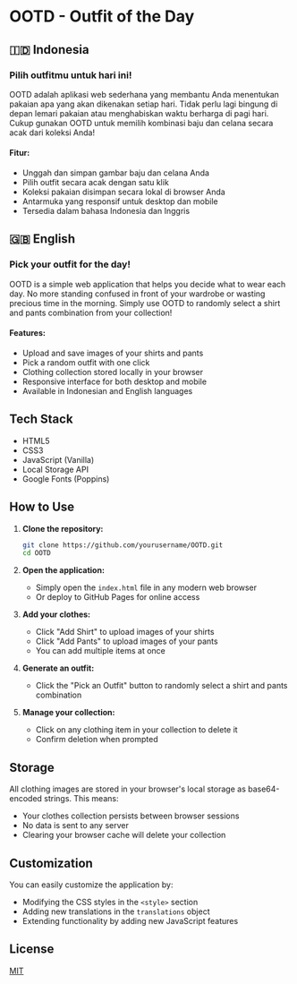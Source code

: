 # OOTD - Outfit of the Day

## 🇮🇩 Indonesia

### Pilih outfitmu untuk hari ini!

OOTD adalah aplikasi web sederhana yang membantu Anda menentukan pakaian apa yang akan dikenakan setiap hari. Tidak perlu lagi bingung di depan lemari pakaian atau menghabiskan waktu berharga di pagi hari. Cukup gunakan OOTD untuk memilih kombinasi baju dan celana secara acak dari koleksi Anda!

#### Fitur:
- Unggah dan simpan gambar baju dan celana Anda
- Pilih outfit secara acak dengan satu klik
- Koleksi pakaian disimpan secara lokal di browser Anda
- Antarmuka yang responsif untuk desktop dan mobile
- Tersedia dalam bahasa Indonesia dan Inggris

## 🇬🇧 English

### Pick your outfit for the day!

OOTD is a simple web application that helps you decide what to wear each day. No more standing confused in front of your wardrobe or wasting precious time in the morning. Simply use OOTD to randomly select a shirt and pants combination from your collection!

#### Features:
- Upload and save images of your shirts and pants
- Pick a random outfit with one click
- Clothing collection stored locally in your browser
- Responsive interface for both desktop and mobile
- Available in Indonesian and English languages

## Tech Stack

- HTML5
- CSS3
- JavaScript (Vanilla)
- Local Storage API
- Google Fonts (Poppins)

## How to Use

1. **Clone the repository:**
   ```bash
   git clone https://github.com/yourusername/OOTD.git
   cd OOTD
   ```

2. **Open the application:**
   - Simply open the `index.html` file in any modern web browser
   - Or deploy to GitHub Pages for online access

3. **Add your clothes:**
   - Click "Add Shirt" to upload images of your shirts
   - Click "Add Pants" to upload images of your pants
   - You can add multiple items at once

4. **Generate an outfit:**
   - Click the "Pick an Outfit" button to randomly select a shirt and pants combination

5. **Manage your collection:**
   - Click on any clothing item in your collection to delete it
   - Confirm deletion when prompted

## Storage

All clothing images are stored in your browser's local storage as base64-encoded strings. This means:
- Your clothes collection persists between browser sessions
- No data is sent to any server
- Clearing your browser cache will delete your collection

## Customization

You can easily customize the application by:
- Modifying the CSS styles in the `<style>` section
- Adding new translations in the `translations` object
- Extending functionality by adding new JavaScript features

## License

[MIT](https://choosealicense.com/licenses/mit/)
